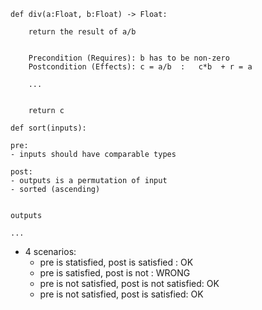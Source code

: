

```
def div(a:Float, b:Float) -> Float:
    
    return the result of a/b
    
    
    Precondition (Requires): b has to be non-zero
    Postcondition (Effects): c = a/b  :   c*b  + r = a
    
    ...
    

    return c

```


```
def sort(inputs):

pre: 
- inputs should have comparable types

post:
- outputs is a permutation of input
- sorted (ascending)


outputs

... 

```



- 4 scenarios: 
  - pre is statisfied, post is satisfied :   OK 
  - pre is satisfied, post is not :    WRONG
  - pre is not satisfied, post is not satisfied:   OK 
  - pre is not satisfied, post is satisfied: OK 
  
  
  
  

